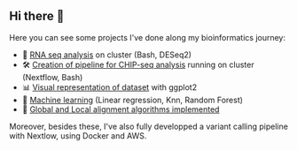 ## Hi there 👋

Here you can see some projects I've done along my bioinformatics journey:

- 🧬 [RNA seq analysis](https://github.com/Antonin-w/RNA_seq_analysis_LF) on cluster (Bash, DESeq2)
- 🛠️ [Creation of pipeline for CHIP-seq analysis](https://github.com/Antonin-w/CHIP_seq_analysis_Nextflow) running on cluster (Nextflow, Bash)
- 📊 [Visual representation of dataset](https://github.com/Antonin-w/Heart_Failure_Prediction_with_R) with ggplot2
- 🤖 [Machine learning](https://github.com/Antonin-w/Heart_Failure_Prediction_with_R) (Linear regression, Knn, Random Forest)
- 🐍 [Global and Local alignment algorithms implemented](https://github.com/Antonin-w/Alignement-sequence-Algo)

Moreover, besides these, I've also fully developped a variant calling pipeline with Nextlow, using Docker and AWS. 

<!--
**Antonin-w/Antonin-w** is a ✨ _special_ ✨ repository because its `README.md` (this file) appears on your GitHub profile.

Here are some ideas to get you started:

- 🔭 I’m currently working on ...
- 🌱 I’m currently learning ...
- 👯 I’m looking to collaborate on ...
- 🤔 I’m looking for help with ...
- 💬 Ask me about ...
- 📫 How to reach me: ...
- 😄 Pronouns: ...
- ⚡ Fun fact: ...
-->

